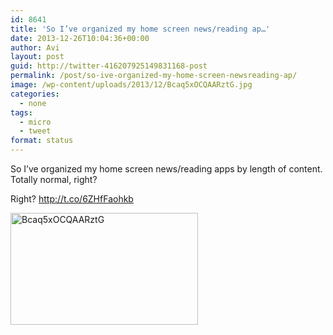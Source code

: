 ```yaml
---
id: 8641
title: 'So I’ve organized my home screen news/reading ap…'
date: 2013-12-26T10:04:36+00:00
author: Avi
layout: post
guid: http://twitter-416207925149831168-post
permalink: /post/so-ive-organized-my-home-screen-newsreading-ap/
image: /wp-content/uploads/2013/12/Bcaq5xOCQAARztG.jpg
categories:
  - none
tags:
  - micro
  - tweet
format: status
---
```

So I’ve organized my home screen news/reading apps by length of content. Totally normal, right?

Right? http://t.co/6ZHfFaohkb

<img width="300" height="179" src="http://aviflax.com/wp-content/uploads/2013/12/Bcaq5xOCQAARztG.jpg" class="attachment-medium" alt="Bcaq5xOCQAARztG" />